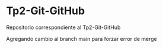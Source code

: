 # Tp2-Git-GitHub
Repositorio correspondiente al Tp2-Git-GitHub

Agregando cambio al branch main para forzar error de merge
